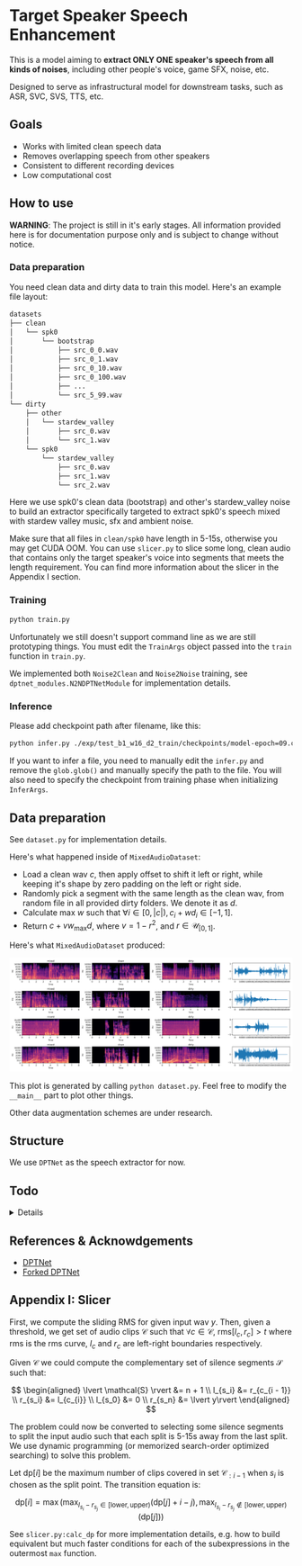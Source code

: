 # Target Speaker Speech Enhancement

This is a model aiming to **extract ONLY ONE speaker's speech from all kinds of noises**, including other people's voice, game SFX, noise, etc.

Designed to serve as infrastructural model for downstream tasks, such as ASR, SVC, SVS, TTS, etc.

## Goals

- Works with limited clean speech data
- Removes overlapping speech from other speakers
- Consistent to different recording devices
- Low computational cost

## How to use

**WARNING**: The project is still in it's early stages. All information provided here is for documentation purpose only and is subject to change without notice.

### Data preparation

You need clean data and dirty data to train this model. Here's an example file layout:

```
datasets
├── clean
│   └── spk0
│       └── bootstrap
│           ├── src_0_0.wav
│           ├── src_0_1.wav
│           ├── src_0_10.wav
│           ├── src_0_100.wav
│           ├── ...
│           └── src_5_99.wav
└── dirty
    ├── other
    │   └── stardew_valley
    │       ├── src_0.wav
    │       └── src_1.wav
    └── spk0
        └── stardew_valley
            ├── src_0.wav
            ├── src_1.wav
            └── src_2.wav
```

Here we use spk0's clean data (bootstrap) and other's stardew_valley noise to build an extractor specifically targeted to extract spk0's speech mixed with stardew valley music, sfx and ambient noise.

Make sure that all files in `clean/spk0` have length in 5-15s, otherwise you may get CUDA OOM. You can use `slicer.py` to slice some long, clean audio that contains only the target speaker's voice into segments that meets the length requirement. You can find more information about the slicer in the Appendix I section.

### Training

```bash
python train.py
```

Unfortunately we still doesn't support command line as we are still prototyping things. You must edit the `TrainArgs` object passed into the `train` function in `train.py`.

We implemented both `Noise2Clean` and `Noise2Noise` training, see `dptnet_modules.N2NDPTNetModule` for implementation details.

### Inference

Please add checkpoint path after filename, like this:

```bash
python infer.py ./exp/test_b1_w16_d2_train/checkpoints/model-epoch=09.ckpt
```

If you want to infer a file, you need to manually edit the `infer.py` and remove the `glob.glob()` and manually specify the path to the file. You will also need to specify the checkpoint from training phase when initializing `InferArgs`.

## Data preparation

See `dataset.py` for implementation details.

Here's what happened inside of `MixedAudioDataset`:

- Load a clean wav $c$, then apply offset to shift it left or right, while keeping it's shape by zero padding on the left or right side.
- Randomly pick a segment with the same length as the clean wav, from random file in all provided dirty folders. We denote it as $d$.
- Calculate max $w$ such that $\forall i \in [0, \lvert c \rvert), c_i + w d_i \in [-1, 1]$.
- Return $c + v w_{\max} d$, where $v = 1 - r^2$, and $r \in \mathcal{U}_{[0, 1]}$.

Here's what `MixedAudioDataset` produced:

![preview](dataset_preview.svg)

This plot is generated by calling `python dataset.py`. Feel free to modify the `__main__` part to plot other things.

Other data augmentation schemes are under research.

## Structure

We use `DPTNet` as the speech extractor for now.

## Todo

<details>

- [ ] Try frequency-domain solutions (e.g. diffusion-based approach)
- [ ] Separate model-specific args from training args and infer args
- [x] Look into [Noise2Noise](https://arxiv.org/abs/2104.03838)
    - [x] Implement n2n training scheme
- [ ] Look into more noise2clean models & research papers
- Models to look into
    - [ ] Conv-TasNet
    - [ ] Diffusion-based speech enhancement
- Low-priorities
    - [ ] Apply [sigma-reparam](https://github.com/apple/ml-sigma-reparam.git) to the transformers
    - [ ] Substitute transformer block with [RWKV](https://github.com/BlinkDL/RWKV-LM.git)
- And most importantly, read more papers...

</details>

## References & Acknowdgements

- [DPTNet](https://arxiv.org/pdf/2007.13975.pdf)
- [Forked DPTNet](https://github.com/ilyakava/DPTNet)

## Appendix I: Slicer

First, we compute the sliding RMS for given input wav $y$. Then, given a threshold, we get set of audio clips $\mathcal{C}$ such that $\forall c \in \mathcal{C}$, $\mathrm{rms}[l_c, r_c] > t$ where $\mathrm{rms}$ is the rms curve, $l_c$ and $r_c$ are left-right boundaries respectively.

Given $\mathcal{C}$ we could compute the complementary set of silence segments $\mathcal{S}$ such that:

$$
\begin{aligned}
\lvert \mathcal{S} \rvert &= n + 1 \\
l_{s_i} &= r_{c_{i - 1}} \\
r_{s_i} &= l_{c_{i}} \\
l_{s_0} &= 0 \\
r_{s_n} &= \lvert y\rvert
\end{aligned}
$$

The problem could now be converted to selecting some silence segments to split the input audio such that each split is 5-15s away from the last split. We use dynamic programming (or memorized search-order optimized searching) to solve this problem.

Let $\mathrm{dp}[i]$ be the maximum number of clips covered in set $\mathcal{C}_{:i-1}$ when $s_i$ is chosen as the split point. The transition equation is:

$$
\mathrm{dp}[i] = \max\left(\max_{l_{s_i} - r_{s_j} \in [\textrm{lower}, \textrm{upper})} (\mathrm{dp}[j] + i - j), \max_{l_{s_i} - r_{s_j} \notin [\textrm{lower}, \textrm{upper})}(\mathrm{dp}[j])\right)
$$

See `slicer.py:calc_dp` for more implementation details, e.g. how to build equivalent but much faster conditions for each of the subexpressions in the outermost `max` function.

